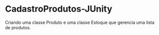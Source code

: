 # CadastroProdutos-JUnity
Criando uma classe Produto e uma classe Estoque que gerencia uma lista de produtos. 
